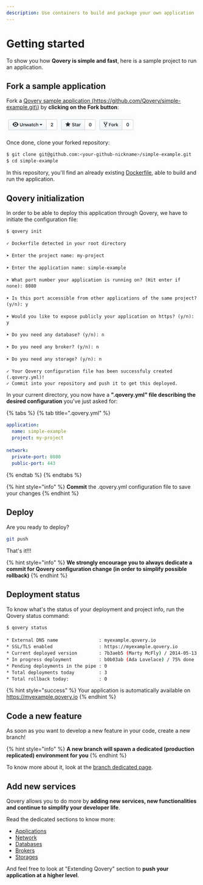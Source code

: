 ```yaml
---
description: Use containers to build and package your own application
---
```


# Getting started

To show you how **Qovery is simple and fast**, here is a sample project to run an application.

## Fork a sample application

Fork a [Qovery sample application \(https://github.com/Qovery/simple-example.git\)](https://github.com/Qovery/simple-example.git) by **clicking on the Fork button**:

![](../.gitbook/assets/github_fork.png)

Once done, clone your forked repository:

```bash
$ git clone git@github.com:<your-github-nickname>/simple-example.git
$ cd simple-example
```

In this repository, you'll find an already existing [Dockerfile](../extending-qovery/dockerfile.md), able to build and run the application.

## Qovery initialization

In order to be able to deploy this application through Qovery, we have to initiate the configuration file:

```text
$ qovery init

✓ Dockerfile detected in your root directory

➤ Enter the project name: my-project

➤ Enter the application name: simple-example

➤ What port number your application is running on? (Hit enter if none): 8080

➤ Is this port accessible from other applications of the same project? (y/n): y

➤ Would you like to expose publicly your application on https? (y/n): y

➤ Do you need any database? (y/n): n

➤ Do you need any broker? (y/n): n

➤ Do you need any storage? (y/n): n

✓ Your Qovery configuration file has been successfuly created (.qovery.yml)!
✓ Commit into your repository and push it to get this deployed.
```

In your current directory, you now have a **".qovery.yml" file describing the desired configuration** you've just asked for:

{% tabs %}
{% tab title=".qovery.yml" %}
```yaml
application:
  name: simple-example
  project: my-project

network:
  private-port: 8080
  public-port: 443
```
{% endtab %}
{% endtabs %}

{% hint style="info" %}
**Commit** the .qovery.yml configuration file to save your changes
{% endhint %}

## Deploy

Are you ready to deploy?

```bash
git push
```

 That's it!!!

{% hint style="info" %}
**We strongly encourage you to always dedicate a commit for Qovery configuration change \(in order to simplify possible rollback\)**
{% endhint %}

## Deployment status

To know what's the status of your deployment and project info, run the Qovery status command:

```bash
$ qovery status

* External DNS name               : myexample.qovery.io
* SSL/TLS enabled                 : https://myexample.qovery.io
* Current deployed version        : 7b3aeb5 (Marty McFly) / 2014-05-13 02:56
* In progress deployment          : b0b03ab (Ada Lovelace) / 75% done
* Pending deployments in the pipe : 0
* Total deployments today         : 3
* Total rollback today:           : 0
```

{% hint style="success" %}
Your application is automatically available on https://myexample.qovery.io
{% endhint %}

## Code a new feature

As soon as you want to develop a new feature in your code, create a new branch!

{% hint style="info" %}
**A new branch will spawn a dedicated \(production replicated\) environment for you**
{% endhint %}

To know more about it, look at the [branch dedicated page](../extending-qovery/branches.md).

## Add new services

Qovery allows you to do more by **adding new services, new functionalities and continue to simplify your developer life**.

Read the dedicated sections to know more:

* [Applications](../services/applications.md)
* [Network](../services/network/)
* [Databases](../services/databases/)
* [Brokers](../services/brokers/)
* [Storages](../services/storage/)

And feel free to look at "Extending Qovery" section to **push your application at a higher level**.



